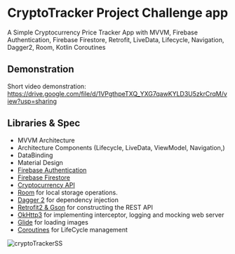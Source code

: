 # CryptoTracker Project Challenge app
A Simple Cryptocurrency Price Tracker App with MVVM, Firebase Authentication, Firebase Firestore, Retrofit, LiveData, Lifecycle, Navigation, Dagger2, Room, Kotlin Coroutines


## Demonstration 

Short video demonstration: https://drive.google.com/file/d/1VPgthpeTXQ_YXG7qawKYLD3U5zkrCrqM/view?usp=sharing

## Libraries & Spec
- MVVM Architecture
- Architecture Components (Lifecycle, LiveData, ViewModel, Navigation,)
- DataBinding
- Material Design
- [Firebase Authentication](https://firebase.google.com/docs/auth)
- [Firebase Firestore](https://firebase.google.com/docs/firestore)
- [Cryptocurrency API](https://www.coingecko.com/en/api)
- [Room](https://developer.android.com/training/data-storage/room) for local storage operations.
- [Dagger 2](https://github.com/google/dagger) for dependency injection
- [Retrofit2 & Gson](https://github.com/square/retrofit) for constructing the REST API
- [OkHttp3](https://github.com/square/okhttp) for implementing interceptor, logging and mocking web server
- [Glide](https://github.com/bumptech/glide) for loading images
- [Coroutines](https://github.com/Kotlin/kotlinx.coroutines) for LifeCycle management

![cryptoTrackerSS](https://user-images.githubusercontent.com/15179002/119058016-39469900-b9d6-11eb-9b67-db1d43c82984.png)
